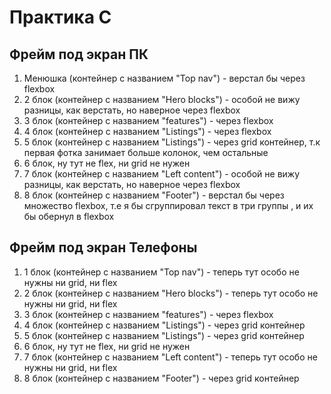 # Практика C 
## Фрейм под экран ПК
1. Менюшка (контейнер с названием "Top nav") - верстал бы через flexbox
2. 2 блок (контейнер с названием "Hero blocks") - особой не вижу разницы, как верстать, но наверное через flexbox
3. 3 блок (контейнер с названием "features") - через flexbox
4. 4 блок (контейнер с названием "Listings") - через flexbox
5. 5 блок (контейнер с названием "Listings") - через grid контейнер, т.к первая фотка занимает больше колонок, чем остальные
6. 6 блок, ну тут не flex, ни grid не нужен
7. 7 блок (контейнер с названием "Left content") - особой не вижу разницы, как верстать, но наверное через flexbox
8. 8 блок (контейнер с названием "Footer") - верстал бы через множество flexbox, т.е я бы сгруппировал текст в три группы , и их бы обернул в flexbox

## Фрейм под экран Телефоны
1. 1 блок (контейнер с названием "Top nav") - теперь тут особо не нужны ни grid, ни flex
2. 2 блок (контейнер с названием "Hero blocks") - теперь тут особо не нужны ни grid, ни flex
3. 3 блок (контейнер с названием "features") - через flexbox
4. 4 блок (контейнер с названием "Listings") - через grid контейнер
5. 5 блок (контейнер с названием "Listings") - через grid контейнер
6. 6 блок, ну тут не flex, ни grid не нужен
7. 7 блок (контейнер с названием "Left content") - теперь тут особо не нужны ни grid, ни flex
8. 8 блок (контейнер с названием "Footer") - через grid контейнер